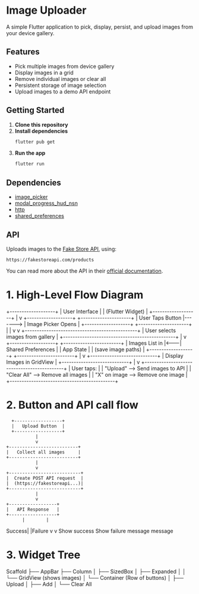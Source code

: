 # Image Uploader

A simple Flutter application to pick, display, persist, and upload images from your device gallery.

## Features

- Pick multiple images from device gallery  
- Display images in a grid  
- Remove individual images or clear all  
- Persistent storage of image selection  
- Upload images to a demo API endpoint

## Getting Started

1. **Clone this repository**
2. **Install dependencies**
   ```bash
   flutter pub get
   ```
3. **Run the app**
   ```bash
   flutter run
   ```

## Dependencies

- [image_picker](https://pub.dev/packages/image_picker)
- [modal_progress_hud_nsn](https://pub.dev/packages/modal_progress_hud_nsn)
- [http](https://pub.dev/packages/http)
- [shared_preferences](https://pub.dev/packages/shared_preferences)

## API

Uploads images to the [Fake Store API](https://fakestoreapi.com/docs), using:
```
https://fakestoreapi.com/products
```
You can read more about the API in their [official documentation](https://fakestoreapi.com/docs).


# 1. High-Level Flow Diagram
+-------------------+
|   User Interface  |
|  (Flutter Widget) |
+-------------------+
          |
          v
+-------------------+         +---------------------+
|  User Taps Button |-------> |  Image Picker Opens |
+-------------------+         +---------------------+
          |                            |
          v                            v
+-----------------------------------------------+
|  User selects images from gallery             |
+-----------------------------------------------+
          |
          v
+-------------------+    +------------------------+
| Images List in    |<---| Shared Preferences     |
| App State         |    | (save image paths)     |
+-------------------+    +------------------------+
          |
          v
+----------------------------+
| Display Images in GridView |
+----------------------------+
          |
          v
+--------------------------------------------+
| User taps:                                 |
|   "Upload" --> Send images to API          |
|   "Clear All" --> Remove all images        |
|   "X" on image --> Remove one image        |
+--------------------------------------------+

# 2. Button and API call flow
      +------------------+
      |   Upload Button  |
      +------------------+
               |
               v
    +--------------------------+
    |   Collect all images     |
    +--------------------------+
               |
               v
    +---------------------------+
    |  Create POST API request  |
    |  (https://fakestoreapi...)|
    +---------------------------+
               |
               v
    +------------------+
    |   API Response   |
    +------------------+
          |        |
   Success|        |Failure
          v        v
   Show success   Show failure
   message        message


# 3. Widget Tree
Scaffold
 ├── AppBar
 ├── Column
 │    ├── SizedBox
 │    ├── Expanded
 │    │     └── GridView (shows images)
 │    └── Container (Row of buttons)
 │          ├── Upload
 │          ├── Add
 │          └── Clear All

 
